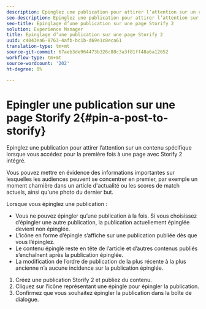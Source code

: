 ```yaml
---
description: Epinglez une publication pour attirer l’attention sur un contenu spécifique lorsque vous accédez pour la première fois à une page avec Storify 2 intégré.
seo-description: Epinglez une publication pour attirer l’attention sur un contenu spécifique lorsque vous accédez pour la première fois à une page avec Storify 2 intégré.
seo-title: Epinglage d’une publication sur une page Storify 2
solution: Experience Manager
title: Epinglage d’une publication sur une page Storify 2
uuid: c4043ea6-8763-4afb-bc1b-d69e1c8eca61
translation-type: tm+mt
source-git-commit: 67aeb3de964473b326c88c3a3f81ff48a6a12652
workflow-type: tm+mt
source-wordcount: '202'
ht-degree: 0%

---
```



# Epingler une publication sur une page Storify 2{#pin-a-post-to-storify}

Epinglez une publication pour attirer l’attention sur un contenu spécifique lorsque vous accédez pour la première fois à une page avec Storify 2 intégré.

Vous pouvez mettre en évidence des informations importantes sur lesquelles les audiences peuvent se concentrer en premier, par exemple un moment charnière dans un article d&#39;actualité ou les scores de match actuels, ainsi qu&#39;une photo du dernier but.

Lorsque vous épinglez une publication :

* Vous ne pouvez épingler qu’une publication à la fois. Si vous choisissez d’épingler une autre publication, la publication actuellement épinglée devient non épinglée.
* L’icône en forme d’épingle s’affiche sur une publication publiée dès que vous l’épinglez.
* Le contenu épinglé reste en tête de l’article et d’autres contenus publiés s’enchaînent après la publication épinglée.
* La modification de l’ordre de publication de la plus récente à la plus ancienne n’a aucune incidence sur la publication épinglée.

1. Créez une publication Storify 2 et publiez du contenu.
1. Cliquez sur l’icône représentant une épingle pour épingler la publication.
1. Confirmez que vous souhaitez épingler la publication dans la boîte de dialogue.
